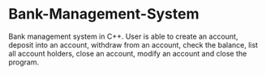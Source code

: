 # Bank-Management-System
Bank management system in C++. User is able to create an account, deposit into an account, withdraw from an account, check the balance, list all account holders, close an account, modify an account and close the program.
